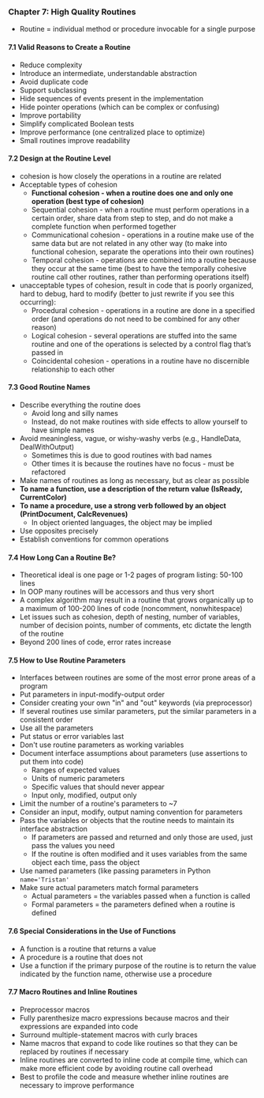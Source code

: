 ### Chapter 7: High Quality Routines
* Routine = individual method or procedure invocable for a single purpose

#### 7.1 Valid Reasons to Create a Routine
* Reduce complexity
* Introduce an intermediate, understandable abstraction
* Avoid duplicate code
* Support subclassing
* Hide sequences of events present in the implementation
* Hide pointer operations (which can be complex or confusing)
* Improve portability
* Simplify complicated Boolean tests
* Improve performance (one centralized place to optimize)
* Small routines improve readability

#### 7.2 Design at the Routine Level
* cohesion is how closely the operations in a routine are related
* Acceptable types of cohesion
  * **Functional cohesion - when a routine does one and only one operation (best type of cohesion)**
  * Sequential cohesion - when a routine must perform operations in a certain order, share data from step to step, and do not make a complete function when performed together
  * Communicational cohesion - operations in a routine make use of the same data but are not related in any other way (to make into functional cohesion, separate the operations into their own routines)
  * Temporal cohesion - operations are combined into a routine because they occur at the same time (best to have the temporally cohesive routine call other routines, rather than performing operations itself)
* unacceptable types of cohesion, result in code that is poorly organized, hard to debug, hard to modify (better to just rewrite if you see this occurring):
  * Procedural cohesion - operations in a routine are done in a specified order (and operations do not need to be combined for any other reason)
  * Logical cohesion - several operations are stuffed into the same routine and one of the operations is selected by a control flag that’s passed in
  * Coincidental cohesion - operations in a routine have no discernible relationship to each other

#### 7.3 Good Routine Names
* Describe everything the routine does
  * Avoid long and silly names
  * Instead, do not make routines with side effects to allow yourself to have simple names
* Avoid meaningless, vague, or wishy-washy verbs (e.g., HandleData, DealWithOutput)
  * Sometimes this is due to good routines with bad names
  * Other times it is because the routines have no focus - must be refactored
* Make names of routines as long as necessary, but as clear as possible
* **To name a function, use a description of the return value (IsReady, CurrentColor)**
* **To name a procedure, use a strong verb followed by an object (PrintDocument, CalcRevenues)**
  * In object oriented languages, the object may be implied
* Use opposites precisely
* Establish conventions for common operations

#### 7.4 How Long Can a Routine Be?
* Theoretical ideal is one page or 1-2 pages of program listing: 50-100 lines
* In OOP many routines will be accessors and thus very short
* A complex algorithm may result in a routine that grows organically up to a maximum of 100-200 lines of code (noncomment, nonwhitespace)
* Let issues such as cohesion, depth of nesting, number of variables, number of decision points, number of comments, etc dictate the length of the routine
* Beyond 200 lines of code, error rates increase

#### 7.5 How to Use Routine Parameters
* Interfaces between routines are some of the most error prone areas of a program
* Put parameters in input-modify-output order
* Consider creating your own "in" and "out" keywords (via preprocessor)
* If several routines use similar parameters, put the similar parameters in a consistent order
* Use all the parameters
* Put status or error variables last
* Don't use routine parameters as working variables
* Document interface assumptions about parameters (use assertions to put them into code)
  * Ranges of expected values
  * Units of numeric parameters
  * Specific values that should never appear
  * Input only, modified, output only
* Limit the number of a routine's parameters to ~7
* Consider an input, modify, output naming convention for parameters
* Pass the variables or objects that the routine needs to maintain its interface abstraction
  * If parameters are passed and returned and only those are used, just pass the values you need
  * If the routine is often modified and it uses variables from the same object each time, pass the object
* Use named parameters (like passing parameters in Python `name='Tristan'`
* Make sure actual parameters match formal parameters
  * Actual parameters = the variables passed when a function is called
  * Formal parameters = the parameters defined when a routine is defined

#### 7.6 Special Considerations in the Use of Functions
* A function is a routine that returns a value
* A procedure is a routine that does not
* Use a function if the primary purpose of the routine is to return the value indicated by the function name, otherwise use a procedure

#### 7.7 Macro Routines and Inline Routines
* Preprocessor macros
* Fully parenthesize macro expressions because macros and their expressions are expanded into code
* Surround multiple-statement macros with curly braces
* Name macros that expand to code like routines so that they can be replaced by routines if necessary
* Inline routines are converted to inline code at compile time, which can make more efficient code by avoiding routine call overhead
* Best to profile the code and measure whether inline routines are necessary to improve performance
